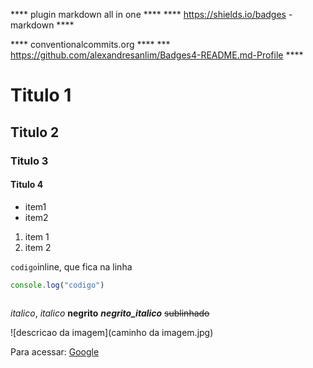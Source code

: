 **** plugin markdown all in one ****
**** https://shields.io/badges - markdown ****

**** conventionalcommits.org ****
***     https://github.com/alexandresanlim/Badges4-README.md-Profile ****
# Titulo 1
## Titulo 2
### Titulo 3
#### Titulo 4

- item1
- item2

1. item 1
2. item 2

`codigo`inline, que fica na linha
```javascript ou bash ou css
console.log("codigo")
	
```
*italico*, _italico_
**negrito**
**_negrito_italico_**
~~sublinhado~~

![descricao da imagem](caminho da imagem.jpg)

Para acessar: [Google](https://www.google.com)


